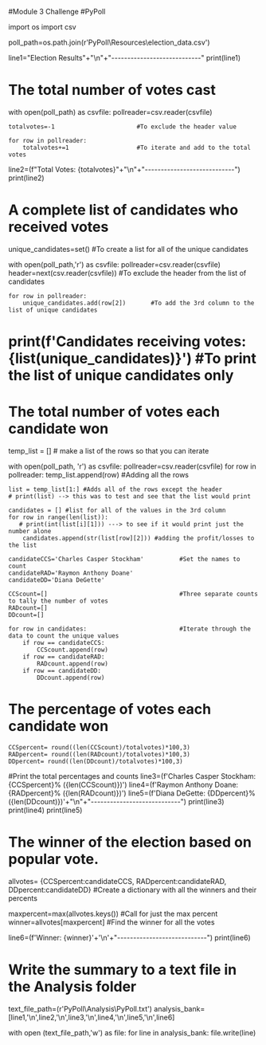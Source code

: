 #Module 3 Challenge
#PyPoll

import os 
import csv

poll_path=os.path.join(r'PyPoll\Resources\election_data.csv')

line1="Election Results"+"\n"+"----------------------------"
print(line1)

# The total number of votes cast
with open(poll_path) as csvfile:
    pollreader=csv.reader(csvfile)

    totalvotes=-1                       #To exclude the header value

    for row in pollreader:
        totalvotes+=1                   #To iterate and add to the total votes
line2=(f"Total Votes: {totalvotes}"+"\n"+"----------------------------")
print(line2)

# A complete list of candidates who received votes
unique_candidates=set()                     #To create a list for all of the unique candidates

with open(poll_path,'r') as csvfile:
    pollreader=csv.reader(csvfile)
    header=next(csv.reader(csvfile))        #To exclude the header from the list of candidates

    for row in pollreader:
        unique_candidates.add(row[2])       #To add the 3rd column to the list of unique candidates
# print(f'Candidates receiving votes: {list(unique_candidates)}')              #To print the list of unique candidates only

# The total number of votes each candidate won

temp_list = [] # make a list of the rows so that you can iterate

with open(poll_path, 'r') as csvfile:
    pollreader=csv.reader(csvfile)
    for row in pollreader:
        temp_list.append(row) #Adding all the rows

    list = temp_list[1:] #Adds all of the rows except the header
    # print(list) --> this was to test and see that the list would print
    
    candidates = [] #list for all of the values in the 3rd column
    for row in range(len(list)):
       # print(int(list[i][1])) ---> to see if it would print just the number alone
        candidates.append(str(list[row][2])) #adding the profit/losses to the list
    
    candidateCCS='Charles Casper Stockham'          #Set the names to count
    candidateRAD='Raymon Anthony Doane'
    candidateDD='Diana DeGette'

    CCScount=[]                                     #Three separate counts to tally the number of votes
    RADcount=[]
    DDcount=[]

    for row in candidates:                          #Iterate through the data to count the unique values
        if row == candidateCCS:
            CCScount.append(row)
        if row == candidateRAD:
            RADcount.append(row)
        if row == candidateDD:
            DDcount.append(row)

# The percentage of votes each candidate won
    CCSpercent= round((len(CCScount)/totalvotes)*100,3)
    RADpercent= round((len(RADcount)/totalvotes)*100,3)
    DDpercent= round((len(DDcount)/totalvotes)*100,3)

#Print the total percentages and counts
line3=(f'Charles Casper Stockham: {CCSpercent}% ({len(CCScount)})')
line4=(f'Raymon Anthony Doane: {RADpercent}% ({len(RADcount)})')
line5=(f'Diana DeGette: {DDpercent}% ({len(DDcount)})'+"\n"+"----------------------------")
print(line3)
print(line4)
print(line5)

# The winner of the election based on popular vote.
allvotes= {CCSpercent:candidateCCS, RADpercent:candidateRAD, DDpercent:candidateDD}     #Create a dictionary with all the winners and their percents

maxpercent=max(allvotes.keys())                                                         #Call for just the max percent
winner=allvotes[maxpercent]                                                             #Find the winner for all the votes 

line6=(f'Winner: {winner}'+'\n'+"----------------------------")
print(line6)

# Write the summary to a text file in the Analysis folder
text_file_path=(r'PyPoll\Analysis\PyPoll.txt')
analysis_bank= [line1,'\n',line2,'\n',line3,'\n',line4,'\n',line5,'\n',line6]

with open (text_file_path,'w') as file:
    for line in analysis_bank:
        file.write(line) 
